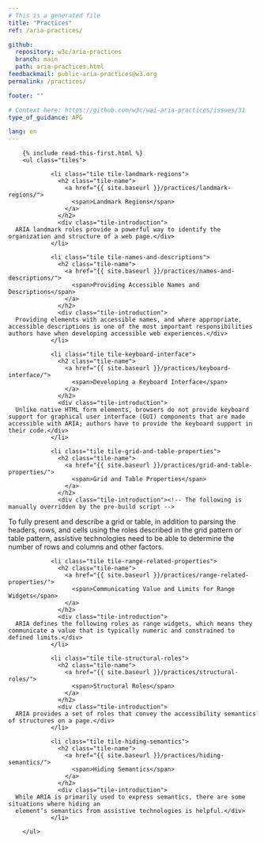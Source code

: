 ```yaml
---
# This is a generated file
title: "Practices"
ref: /aria-practices/

github:
  repository: w3c/aria-practices
  branch: main
  path: aria-practices.html
feedbackmail: public-aria-practices@w3.org
permalink: /practices/

footer: ""

# Context here: https://github.com/w3c/wai-aria-practices/issues/31
type_of_guidance: APG

lang: en
---
```



<link rel="stylesheet" href="{{ site.baseurl }}/content-assets/wai-aria-practices/styles.css">
<!-- Code highlighting styles -->
<link rel="stylesheet" href="{{ site.baseurl }}/index/css/github.css">

<div>

        {% include read-this-first.html %}
        <ul class="tiles">
          
                <li class="tile tile-landmark-regions">
                  <h2 class="tile-name">
                    <a href="{{ site.baseurl }}/practices/landmark-regions/">
                      <span>Landmark Regions</span>
                    </a>
                  </h2>
                  <div class="tile-introduction">
      ARIA landmark roles provide a powerful way to identify the organization and structure of a web page.</div>
                </li>
               
                <li class="tile tile-names-and-descriptions">
                  <h2 class="tile-name">
                    <a href="{{ site.baseurl }}/practices/names-and-descriptions/">
                      <span>Providing Accessible Names and Descriptions</span>
                    </a>
                  </h2>
                  <div class="tile-introduction">
      Providing elements with accessible names, and where appropriate, accessible descriptions is one of the most important responsibilities authors have when developing accessible web experiences.</div>
                </li>
               
                <li class="tile tile-keyboard-interface">
                  <h2 class="tile-name">
                    <a href="{{ site.baseurl }}/practices/keyboard-interface/">
                      <span>Developing a Keyboard Interface</span>
                    </a>
                  </h2>
                  <div class="tile-introduction">
      Unlike native HTML form elements, browsers do not provide keyboard support for graphical user interface (GUI) components that are made accessible with ARIA; authors have to provide the keyboard support in their code.</div>
                </li>
               
                <li class="tile tile-grid-and-table-properties">
                  <h2 class="tile-name">
                    <a href="{{ site.baseurl }}/practices/grid-and-table-properties/">
                      <span>Grid and Table Properties</span>
                    </a>
                  </h2>
                  <div class="tile-introduction"><!-- The following is manually overridden by the pre-build script -->
To fully present and describe a grid or table, in addition to parsing the headers, rows, and cells using the roles described in the grid pattern or table pattern, assistive technologies need to be able to determine the number of rows and columns and other factors.</div>
                </li>
               
                <li class="tile tile-range-related-properties">
                  <h2 class="tile-name">
                    <a href="{{ site.baseurl }}/practices/range-related-properties/">
                      <span>Communicating Value and Limits for Range Widgets</span>
                    </a>
                  </h2>
                  <div class="tile-introduction">
      ARIA defines the following roles as range widgets, which means they communicate a value that is typically numeric and constrained to defined limits.</div>
                </li>
               
                <li class="tile tile-structural-roles">
                  <h2 class="tile-name">
                    <a href="{{ site.baseurl }}/practices/structural-roles/">
                      <span>Structural Roles</span>
                    </a>
                  </h2>
                  <div class="tile-introduction">
      ARIA provides a set of roles that convey the accessibility semantics of structures on a page.</div>
                </li>
               
                <li class="tile tile-hiding-semantics">
                  <h2 class="tile-name">
                    <a href="{{ site.baseurl }}/practices/hiding-semantics/">
                      <span>Hiding Semantics</span>
                    </a>
                  </h2>
                  <div class="tile-introduction">
      While ARIA is primarily used to express semantics, there are some situations where hiding an
      element’s semantics from assistive technologies is helpful.</div>
                </li>
              
        </ul>
      
</div>
<script>
  var SkipToConfig = {
    settings: {
      skipTo: {
        displayOption: 'popup',
        attachElement: '#site-header',
        colorTheme: 'aria'
      }
    }
  };
</script>
<script src="{{ site.baseurl }}/content-assets/wai-aria-practices/skipto.min.js"></script>
